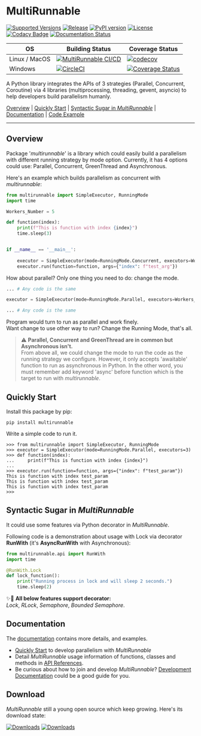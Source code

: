 # MultiRunnable

[![Supported Versions](https://img.shields.io/pypi/pyversions/multirunnable.svg?logo=python&logoColor=FBE072)](https://pypi.org/project/multirunnable)
[![Release](https://img.shields.io/github/release/Chisanan232/multirunnable.svg?label=Release&amp;logo=github)](https://github.com/Chisanan232/multirunnable/releases)
[![PyPI version](https://img.shields.io/pypi/v/MultiRunnable?color=%23099cec&amp;label=PyPI&amp;logo=pypi&amp;logoColor=white)](https://pypi.org/project/MultiRunnable/)
[![License](https://img.shields.io/badge/License-Apache%202.0-blue.svg?logo=apache)](https://opensource.org/licenses/Apache-2.0)
[![Codacy Badge](https://app.codacy.com/project/badge/Grade/6733a68742a64b3dbcfa57b1309de4ce)](https://www.codacy.com/gh/Chisanan232/multirunnable/dashboard?utm_source=github.com&amp;utm_medium=referral&amp;utm_content=Chisanan232/multirunnable&amp;utm_campaign=Badge_Grade)
[![Documentation Status](https://readthedocs.org/projects/multirunnable/badge/?version=latest)](https://multirunnable.readthedocs.io/en/latest/?badge=latest)

| OS | Building Status | Coverage Status |
|------------|------------|--------|
| Linux / MacOS |[![MultiRunnable CI/CD](https://github.com/Chisanan232/multirunnable/actions/workflows/ci-cd-master.yml/badge.svg)](https://github.com/Chisanan232/multirunnable/actions/workflows/ci-cd-master.yml)|[![codecov](https://codecov.io/gh/Chisanan232/multirunnable/branch/master/graph/badge.svg?token=E2AGK1ZIDH)](https://codecov.io/gh/Chisanan232/multirunnable)|
| Windows |[![CircleCI](https://circleci.com/gh/Chisanan232/multirunnable.svg?style=svg)](https://app.circleci.com/pipelines/github/Chisanan232/multirunnable)|[![Coverage Status](https://coveralls.io/repos/github/Chisanan232/multirunnable/badge.svg?branch=master)](https://coveralls.io/github/Chisanan232/multirunnable?branch=master)|

[comment]: <> (| Windows |[![Build status]&#40;https://ci.appveyor.com/api/projects/status/v0nq38jtof6vcm23?svg=true&#41;]&#40;https://ci.appveyor.com/project/Chisanan232/multirunnable&#41;|[![Coverage Status]&#40;https://coveralls.io/repos/github/Chisanan232/multirunnable/badge.svg?branch=master&#41;]&#40;https://coveralls.io/github/Chisanan232/multirunnable?branch=master&#41;|)

A Python library integrates the APIs of 3 strategies (Parallel, Concurrent, Coroutine) via 4 libraries (multiprocessing, threading, gevent, asyncio) to help developers build parallelism humanly.

[Overview](#overview) | [Quickly Start](#quickly-start) | [Syntactic Sugar in *MultiRunnable*](#syntactic-sugar-in-multirunnable) | [Documentation](#documentation) | [Code Example](https://github.com/Chisanan232/multirunnable/tree/master/example)
<hr>

## Overview

Package '_multirunnable_' is a library which could easily build a parallelism with different running strategy by mode option. 
Currently, it has 4 options could use: Parallel, Concurrent, GreenThread and Asynchronous.

Here's an example which builds parallelism as concurrent with _multirunnable_:

```python
from multirunnable import SimpleExecutor, RunningMode
import time

Workers_Number = 5

def function(index):
    print(f"This is function with index {index}")
    time.sleep(3)


if __name__ == '__main__':
  
    executor = SimpleExecutor(mode=RunningMode.Concurrent, executors=Workers_Number)
    executor.run(function=function, args={"index": f"test_arg"})
```

How about parallel? Only one thing you need to do: change the mode.

```python
... # Any code is the same

executor = SimpleExecutor(mode=RunningMode.Parallel, executors=Workers_Number)

... # Any code is the same
```

Program would turn to run as parallel and work finely. <br>
Want change to use other way to run? Change the Running Mode, that's all. <br>

> ⚠️ **Parallel, Concurrent and GreenThread are in common but Asynchronous isn't.** <br>
From above all, we could change the mode to run the code as the running strategy we configure. 
However, it only accepts 'awaitable' function to run as asynchronous in Python. 
In the other word, you must remember add keyword 'async' before function which is the target to run with _multirunnable_.


## Quickly Start

Install this package by pip:

    pip install multirunnable

Write a simple code to run it.

    >>> from multirunnable import SimpleExecutor, RunningMode
    >>> executor = SimpleExecutor(mode=RunningMode.Parallel, executors=3)
    >>> def function(index):
    ...     print(f"This is function with index {index}")
    ... 
    >>> executor.run(function=function, args={"index": f"test_param"})
    This is function with index test_param
    This is function with index test_param
    This is function with index test_param
    >>> 


## Syntactic Sugar in *MultiRunnable*

It could use some features via Python decorator in _MultiRunnable_.

Following code is a demonstration about usage with Lock via decorator **RunWith** (it's **AsyncRunWith** with Asynchronous):

```python
from multirunnable.api import RunWith
import time

@RunWith.Lock
def lock_function():
    print("Running process in lock and will sleep 2 seconds.")
    time.sleep(2)
```

✨👀 **All below features support decorator:** <br>
*Lock*, *RLock*, *Semaphore*, *Bounded Semaphore*.


## Documentation

The [documentation](https://multirunnable.readthedocs.io) contains more details, and examples.

* [Quickly Start](https://multirunnable.readthedocs.io/en/latest/quickly_start.html) to develop parallelism with *MultiRunnable*
* Detail *MultiRunnable* usage information of functions, classes and methods in [API References](https://multirunnable.readthedocs.io/en/latest/index.html#api-reference).
* Be curious about how to join and develop *MultiRunnable*? [Development Documentation](https://multirunnable.readthedocs.io/en/latest/index.html#development-documentation) could be a good guide for you. 


## Download 

*MultiRunnable* still a young open source which keep growing. Here's its download state: 

[![Downloads](https://pepy.tech/badge/multirunnable)](https://pepy.tech/project/multirunnable)
[![Downloads](https://pepy.tech/badge/multirunnable/month)](https://pepy.tech/project/multirunnable)
